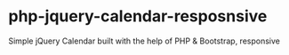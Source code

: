 # php-jquery-calendar-resposnsive
Simple jQuery Calendar built with the help of PHP &amp; Bootstrap, responsive
